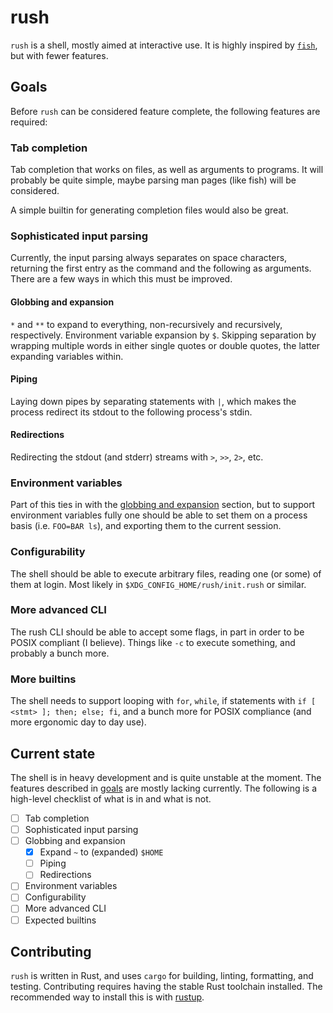 # rush

`rush` is a shell, mostly aimed at interactive use. It is highly inspired by
[`fish`](https://fishshell.com/), but with fewer features.

## Goals

Before `rush` can be considered feature complete, the following features are
required:

### Tab completion

Tab completion that works on files, as well as arguments to programs. It will
probably be quite simple, maybe parsing man pages (like fish) will be
considered.

A simple builtin for generating completion files would also be great.

### Sophisticated input parsing

Currently, the input parsing always separates on space characters, returning the
first entry as the command and the following as arguments. There are a few ways
in which this must be improved.

#### Globbing and expansion

`*` and `**` to expand to everything, non-recursively and recursively,
respectively. Environment variable expansion by `$`. Skipping separation by
wrapping multiple words in either single quotes or double quotes, the latter
expanding variables within.

#### Piping

Laying down pipes by separating statements with `|`, which makes the process
redirect its stdout to the following process's stdin.

#### Redirections

Redirecting the stdout (and stderr) streams with `>`, `>>`, `2>`, etc.

### Environment variables

Part of this ties in with the [globbing and expansion](#globbing-and-expansion)
section, but to support environment variables fully one should be able to set
them on a process basis (i.e. `FOO=BAR ls`), and exporting them to the current
session.

### Configurability

The shell should be able to execute arbitrary files, reading one (or some) of
them at login. Most likely in `$XDG_CONFIG_HOME/rush/init.rush` or similar.

### More advanced CLI

The rush CLI should be able to accept some flags, in part in order to be POSIX
compliant (I believe). Things like `-c` to execute something, and probably a
bunch more.

### More builtins

The shell needs to support looping with `for`, `while`, if statements with `if [
<stmt> ]; then; else; fi`, and a bunch more for POSIX compliance (and more
ergonomic day to day use).

## Current state

The shell is in heavy development and is quite unstable at the moment. The
features described in [goals](#goals) are mostly lacking currently. The
following is a high-level checklist of what is in and what is not.

- [ ] Tab completion
- [ ] Sophisticated input parsing
- [ ] Globbing and expansion
    - [x] Expand `~` to (expanded) `$HOME`
    - [ ] Piping
    - [ ] Redirections
- [ ] Environment variables
- [ ] Configurability
- [ ] More advanced CLI
- [ ] Expected builtins

## Contributing

`rush` is written in Rust, and uses `cargo` for building, linting, formatting,
and testing. Contributing requires having the stable Rust toolchain installed.
The recommended way to install this is with [rustup](https://rustup.rs).

